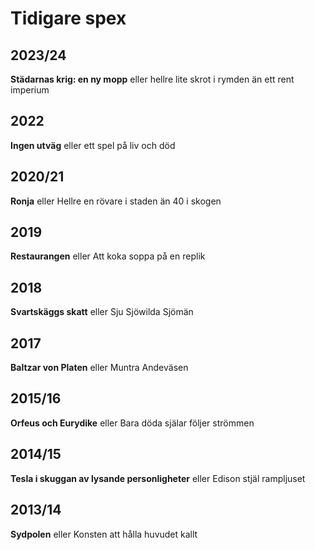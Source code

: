 # Tidigare spex

## 2023/24

**Städarnas krig: en ny mopp** eller hellre lite skrot i rymden än ett rent imperium

## 2022

**Ingen utväg** eller ett spel på liv och död

## 2020/21

**Ronja** eller Hellre en rövare i staden än 40 i skogen

## 2019

**Restaurangen** eller Att koka soppa på en replik

## 2018

**Svartskäggs skatt** eller Sju Sjöwilda Sjömän

## 2017

**Baltzar von Platen** eller Muntra Andeväsen

## 2015/16

**Orfeus och Eurydike** eller Bara döda själar följer strömmen

## 2014/15

**Tesla i skuggan av lysande personligheter** eller Edison stjäl rampljuset

## 2013/14

**Sydpolen** eller Konsten att hålla huvudet kallt
